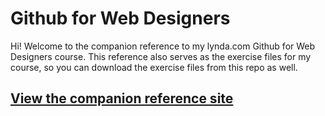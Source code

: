 Github for Web Designers
========================

Hi! Welcome to the companion reference to my lynda.com Github for Web Designers course. This reference also serves as the exercise files for my course, so you can download the exercise files from this repo as well.
## [View the companion reference site](https://koalacatbear24.github.io/github-for-web-designers/)
